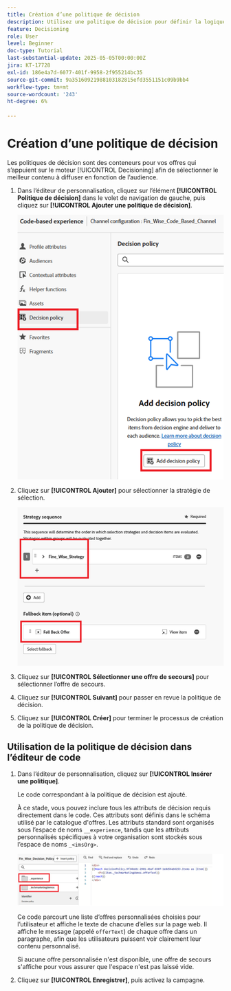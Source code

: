 ```yaml
---
title: Création d’une politique de décision
description: Utilisez une politique de décision pour définir la logique afin de déterminer les offres diffusées à un utilisateur ou une utilisatrice lors de la personnalisation.
feature: Decisioning
role: User
level: Beginner
doc-type: Tutorial
last-substantial-update: 2025-05-05T00:00:00Z
jira: KT-17728
exl-id: 186e4a7d-6077-401f-9958-2f955214bc35
source-git-commit: 9a35160921988103182815efd3551151c09b9bb4
workflow-type: tm+mt
source-wordcount: '243'
ht-degree: 6%

---
```


# Création d’une politique de décision

Les politiques de décision sont des conteneurs pour vos offres qui s’appuient sur le moteur [!UICONTROL Decisioning] afin de sélectionner le meilleur contenu à diffuser en fonction de l’audience.

1. Dans l’éditeur de personnalisation, cliquez sur l’élément **[!UICONTROL Politique de décision]** dans le volet de navigation de gauche, puis cliquez sur **[!UICONTROL Ajouter une politique de décision]**.

   ![create-decision-policy](assets/decision-policy.png)

1. Cliquez sur **[!UICONTROL Ajouter]** pour sélectionner la stratégie de sélection.

   ![politique-décision](assets/decision-policy2.png)

1. Cliquez sur **[!UICONTROL Sélectionner une offre de secours]** pour sélectionner l’offre de secours.
1. Cliquez sur **[!UICONTROL Suivant]** pour passer en revue la politique de décision.
1. Cliquez sur **[!UICONTROL Créer]** pour terminer le processus de création de la politique de décision.

## Utilisation de la politique de décision dans l’éditeur de code

1. Dans l’éditeur de personnalisation, cliquez sur **[!UICONTROL Insérer une politique]**.

   Le code correspondant à la politique de décision est ajouté.

   À ce stade, vous pouvez inclure tous les attributs de décision requis directement dans le code. Ces attributs sont définis dans le schéma utilisé par le catalogue d&#39;offres. Les attributs standard sont organisés sous l’espace de noms `__experience`, tandis que les attributs personnalisés spécifiques à votre organisation sont stockés sous l’espace de noms `_<imsOrg>`.

   ![using_decision_policy](assets/Insert-policy.png)

   Ce code parcourt une liste d’offres personnalisées choisies pour l’utilisateur et affiche le texte de chacune d’elles sur la page web. Il affiche le message (appelé `offerText`) de chaque offre dans un paragraphe, afin que les utilisateurs puissent voir clairement leur contenu personnalisé.

   Si aucune offre personnalisée n&#39;est disponible, une offre de secours s&#39;affiche pour vous assurer que l&#39;espace n&#39;est pas laissé vide.

1. Cliquez sur **[!UICONTROL Enregistrer]**, puis activez la campagne.
